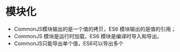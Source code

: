 # 模块化



- CommonJS模块输出的是一个值的拷贝，ES6 模块输出的是值的引用；
- CommonJS 模块是运行时加载，ES6 模块是编译时导入和导出。
- CommonJS只能导出单个值，ES6可以导出多个
